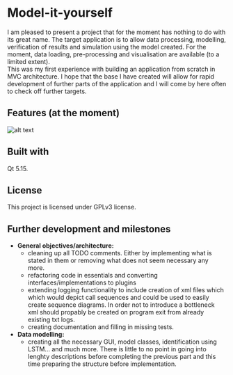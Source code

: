 # Model-it-yourself

I am pleased to present a project that for the moment has nothing to do with its great name. The target application is to allow data processing, modelling, verification of results and simulation using the model created. For the moment, data loading, pre-processing and visualisation are available (to a limited extent).  
This was my first experience with building an application from scratch in MVC architecture. I hope that the base I have created will allow for rapid development of further parts of the application and I will come by here often to check off further targets.

## Features (at the moment)
![alt text](demos/MIY-features.gif)

## Built with
Qt 5.15.

## License
This project is licensed under GPLv3 license.

## Further development and milestones
- **General objectives/architecture:**
  - cleaning up all TODO comments. Either by implementing what is stated in them or removing what does not seem necessary any more.
  - refactoring code in essentials and converting interfaces/implementations to plugins
  - extending logging functionality to include creation of xml files which which would depict call sequences and could be used to easily create sequence diagrams. 
   In order not to introduce a bottleneck xml should propably be created on program exit from already existing txt logs.
  - creating documentation and filling in missing tests.
- **Data modelling:**
  - creating all the necessary GUI, model classes, identification using LSTM... and much more. 
    There is little to no point in going into lenghty descriptions before completing the previous part and this time preparing the structure before implementation.
